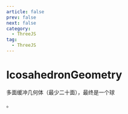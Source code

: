 ```yaml
---
article: false
prev: false
next: false
category:
  - ThreeJS
tag:
  - ThreeJS
---
```


# IcosahedronGeometry

多面缓冲几何体（最少二十面），最终是一个球

<!-- more -->。
